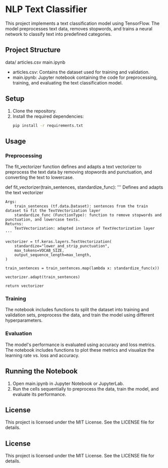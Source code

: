 # NLP Text Classifier

This project implements a text classification model using TensorFlow. The model preprocesses text data, removes stopwords, and trains a neural network to classify text into predefined categories.

## Project Structure


data/
    articles.csv
main.ipynb


- articles.csv: Contains the dataset used for training and validation.
- main.ipynb: Jupyter notebook containing the code for preprocessing, training, and evaluating the text classification model.

## Setup

1. Clone the repository.
2. Install the required dependencies:
    ```sh
    pip install -r requirements.txt
    ```

## Usage

### Preprocessing

The fit_vectorizer function defines and adapts a text vectorizer to preprocess the text data by removing stopwords and punctuation, and converting the text to lowercase.


def fit_vectorizer(train_sentences, standardize_func):
    '''
    Defines and adapts the text vectorizer

    Args:
        train_sentences (tf.data.Dataset): sentences from the train dataset to fit the TextVectorization layer
        standardize_func (FunctionType): function to remove stopwords and punctuation, and lowercase texts.
    Returns:
        TextVectorization: adapted instance of TextVectorization layer
    '''
    
    vectorizer = tf.keras.layers.TextVectorization( 
        standardize="lower_and_strip_punctuation",
        max_tokens=VOCAB_SIZE,
        output_sequence_length=max_length,
    ) 
    
    train_sentences = train_sentences.map(lambda x: standardize_func(x))
    
    vectorizer.adapt(train_sentences)
    
    return vectorizer


### Training

The notebook includes functions to split the dataset into training and validation sets, preprocess the data, and train the model using different hyperparameters.

### Evaluation

The model's performance is evaluated using accuracy and loss metrics. The notebook includes functions to plot these metrics and visualize the learning rate vs. loss and accuracy.

## Running the Notebook

1. Open main.ipynb in Jupyter Notebook or JupyterLab.
2. Run the cells sequentially to preprocess the data, train the model, and evaluate its performance.

 ## License

This project is licensed under the MIT License. See the LICENSE file for details.

## License

This project is licensed under the MIT License. See the LICENSE file for details.
